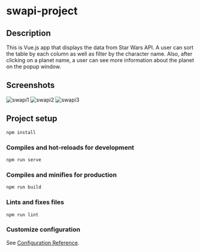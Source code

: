 # swapi-project

## Description
This is Vue.js app that displays the data from Star Wars API. A user can sort the table by each column as well as filter by the character name. Also, after clicking on a planet name, a user can see more information about the planet on the popup window. 

## Screenshots
![swapi1](https://github.com/mgradzka/swapi/assets/93905513/2912d300-203c-4a7a-9293-dcd7b43aeb43)
![swapi2](https://github.com/mgradzka/swapi/assets/93905513/f658ebde-a961-478e-be44-7f23534790be)
![swapi3](https://github.com/mgradzka/swapi/assets/93905513/757e2e2a-d998-4ec8-84a7-4f1065eb6762)

## Project setup
```
npm install
```

### Compiles and hot-reloads for development
```
npm run serve
```

### Compiles and minifies for production
```
npm run build
```

### Lints and fixes files
```
npm run lint
```

### Customize configuration
See [Configuration Reference](https://cli.vuejs.org/config/).
